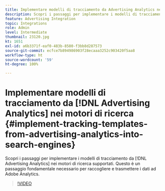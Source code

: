 ```yaml
---
title: Implementare modelli di tracciamento da Advertising Analytics nei motori di ricerca
description: Scopri i passaggi per implementare i modelli di tracciamento da Advertising Analytics nei motori di ricerca supportati.
feature: Advertising Integration
topic: Integrations
role: Admin
level: Intermediate
thumbnail: 23120.jpg
kt: 1651
exl-id: a6b3371f-eaf0-483b-8580-f3bb8d287573
source-git-commit: ecfce7b894986903f28ecaaa3252c903420f5aa8
workflow-type: ht
source-wordcount: '59'
ht-degree: 100%

---
```


# Implementare modelli di tracciamento da [!DNL Advertising Analytics] nei motori di ricerca {#implement-tracking-templates-from-advertising-analytics-into-search-engines}

Scopri i passaggi per implementare i modelli di tracciamento da [!DNL Advertising Analytics] nei motori di ricerca supportati. Questo è un passaggio fondamentale necessario per raccogliere e trasmettere i dati ad Adobe Analytics.

>[!VIDEO](https://video.tv.adobe.com/v/23120/?quality=12&learn=on)
